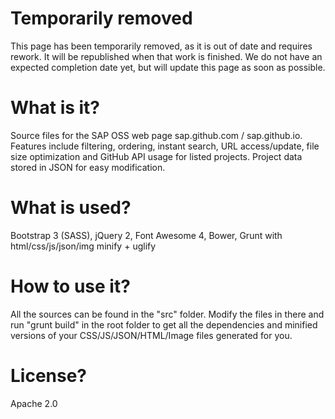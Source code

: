 # Temporarily removed
This page has been temporarily removed, as it is out of date and requires rework.  It will be republished when that work is finished.  We do not have an expected completion date yet, but will update this page as soon as possible.

# What is it?
Source files for the SAP OSS web page sap.github.com / sap.github.io. Features include filtering, ordering,  instant search, URL access/update, file size optimization and GitHub API usage for listed projects.
Project data stored in JSON for easy modification.

# What is used?
Bootstrap 3 (SASS), jQuery 2, Font Awesome 4, Bower, Grunt with html/css/js/json/img minify + uglify

# How to use it?
All the sources can be found in the "src" folder. Modify the files in there and run "grunt build" in the root folder to get all the dependencies and minified versions of your CSS/JS/JSON/HTML/Image files generated for you.

# License?
Apache 2.0
